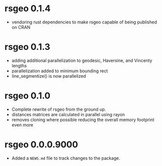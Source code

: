 # rsgeo 0.1.4

* vendoring rust dependencies to make rsgeo capable of being published on CRAN

# rsgeo 0.1.3

* adding additional parallelization to geodesic, Haversine, and Vincenty lengths
* parallelization added to minimum bounding rect
* line_segmentize() is now parallelized

# rsgeo 0.1.0

* Complete rewrite of rsgeo from the ground up.
* distances matrices are calculated in parallel using rayon
* removes cloning where possible reducing the overall memory footprint even more


# rsgeo 0.0.0.9000

* Added a `NEWS.md` file to track changes to the package.

